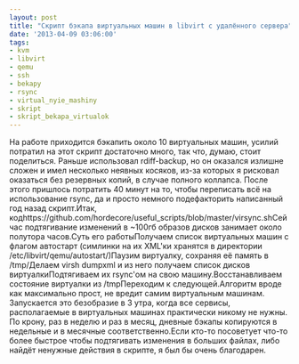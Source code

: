 ```yaml
---
layout: post
title: "Скрипт бэкапа виртуальных машин в libvirt с удалённого сервера"
date: '2013-04-09 03:06:00'
tags:
- kvm
- libvirt
- qemu
- ssh
- bekapy
- rsync
- virtual_nyie_mashiny
- skript
- skript_bekapa_virtualok
---
```


На работе приходится бэкапить около 10 виртуальных машин, усилий потратил на этот скрипт достаточно много, так что, думаю, стоит поделиться. Раньше использовал rdiff-backup, но он оказался излишне сложен и имел несколько неявных косяков, из-за которых я рисковал оказаться без резервных копий, в случае полного коллапса.
После этого пришлось потратить 40 минут на то, чтобы переписать всё на использование rsync, да и просто немного подефакторить написанный год назад скрипт.Итак, кодhttps://github.com/hordecore/useful_scripts/blob/master/virsync.shСейчас подтягивание изменений в ~100гб образов дисков занимает около полутора часов.Суть его работыПолучаем список виртуальных машин с флагом автостарт (симлинки на их XML'ки хранятся в директории /etc/libvirt/qemu/autostart/)Паузим виртуалку, сохраняя её память в /tmp/Делаем virsh dumpxml и из него получаем список дисков виртуалкиПодтягиваем их rsync'ом на свою машину.Восстанавливаем состояние виртуалки из /tmpПереходим к следующей.Алгоритм вроде как максимально прост, не вредит самим виртуальным машинам. Запускается это безобразие в 3 утра, когда все сервисы, располагаемые в виртуальных машинах практически никому не нужны. По крону, раз в неделю и раз в месяц, дневные бэкапы копируются в недельные и в месячные соответственно.Если кто-то посоветует что-то более быстрое чтобы подтягивать изменения в больших файлах, либо найдёт ненужные действия в скрипте, я был бы очень благодарен.